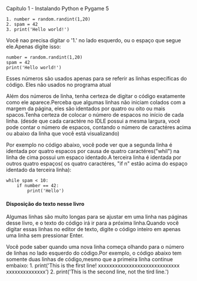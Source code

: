 Capítulo 1 - Instalando Python e Pygame	5
												


	1. number = random.randint(1,20)
	2. spam = 42 
 	3. print('Hello world!')


Você nao precisa digitar o '1.' no lado esquerdo, ou o espaço que segue ele.Apenas digite isso:

	number = random.randint(1,20)
	spam = 42
	print('Hello world!')


Esses números são usados apenas para se referir as linhas específicas do código. Eles não usados no programa atual

Além dos números de linha, tenha certeza de digitar o código exatamente como ele aparece.Perceba que algumas linhas não iniciam colados com a 
margem da página, eles são identados por quatro ou oito ou mais spacos.Tenha certeza de colocar o número de espacos no início de cada linha.
(desde que cada caractére no IDLE possui a mesma largura, você pode contar o número de espacos, contando o número de caractéres acima ou abaixo
da linha que você está visualizando)

Por exemplo no código abaixo, você pode ver que a segunda linha é identada por quatro espacos por causa de quatro caractéres("whil") na linha
de cima possui um espaco identado.A terceira linha é identada por outros quatro espaços( os quatro caractéres, "if n" estão acima do espaço
identado da terceira linha):

	while spam < 10:
		if number == 42:
			print('Hello')

#### Disposição do texto nesse livro

Algumas linhas são muito longas para se ajustar em uma linha nas páginas desse livro, e o texto do código irá ir para a próxima linha.Quando
você digitar essas linhas no editor de texto, digite o código inteiro em apenas uma linha sem pressionar Enter.

Você pode saber quando uma nova linha começa olhando para o número de linhas no lado esquerdo do código.Por exemplo, o código abaixo tem somente
duas linhas de código,mesmo que a primeira linha continue embaixo:
	1. print('This is the first line! xxxxxxxxxxxxxxxxxxxxxxxxxxxxx 
	xxxxxxxxxxxxxx’)
	2. print('This is the second line, not the tird line.')






